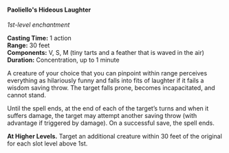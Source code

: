 #### Paoliello's Hideous Laughter
<!-- previously "Hideous Laughter" -->
<!-- TODO Check and tag this spell -->
<!-- markdownlint-disable-next-line no-emphasis-as-heading -->
_1st-level enchantment_

**Casting Time:** 1 action \
**Range:** 30 feet \
**Components:** V, S, M (tiny tarts and a feather that is waved in the air) \
**Duration:** Concentration, up to 1 minute

A creature of your choice that you can pinpoint within range perceives everything as hilariously funny and falls into fits of laughter if it fails a wisdom saving throw.
The target falls prone, becomes incapacitated, and cannot stand.

Until the spell ends, at the end of each of the target’s turns and when it suffers damage, the target may attempt another saving throw (with advantage if triggered by damage).
On a successful save, the spell ends.

**At Higher Levels.**
Target an additional creature within 30 feet of the original for each slot level above 1st.
